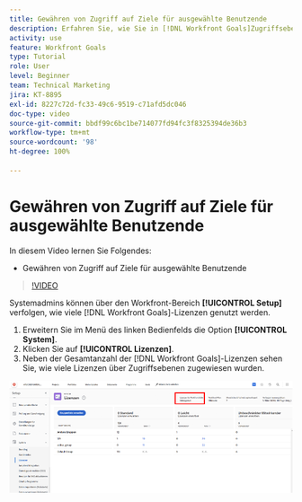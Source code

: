 ```yaml
---
title: Gewähren von Zugriff auf Ziele für ausgewählte Benutzende
description: Erfahren Sie, wie Sie in [!DNL Workfront Goals]Zugriffsebenen entsprechend dem Lizenztyp für Ihre Benutzende bearbeiten.
activity: use
feature: Workfront Goals
type: Tutorial
role: User
level: Beginner
team: Technical Marketing
jira: KT-8895
exl-id: 8227c72d-fc33-49c6-9519-c71afd5dc046
doc-type: video
source-git-commit: bbdf99c6bc1be714077fd94fc3f8325394de36b3
workflow-type: tm+mt
source-wordcount: '98'
ht-degree: 100%

---
```


# Gewähren von Zugriff auf Ziele für ausgewählte Benutzende

In diesem Video lernen Sie Folgendes:

* Gewähren von Zugriff auf Ziele für ausgewählte Benutzende

>[!VIDEO](https://video.tv.adobe.com/v/335189/?quality=12&learn=on&enablevpops=1)

Systemadmins können über den Workfront-Bereich **[!UICONTROL Setup]** verfolgen, wie viele [!DNL Workfront Goals]-Lizenzen genutzt werden.

1. Erweitern Sie im Menü des linken Bedienfelds die Option **[!UICONTROL System]**.
1. Klicken Sie auf **[!UICONTROL Lizenzen]**.
1. Neben der Gesamtanzahl der [!DNL Workfront Goals]-Lizenzen sehen Sie, wie viele Lizenzen über Zugriffsebenen zugewiesen wurden.

![Ein Screenshot mit der Anzahl der [!DNL Workfront Goals]-Lizenzen im Bereich „Setup“ von [!DNL Workfront]](assets/02-workfront-goals-licenses.png)
